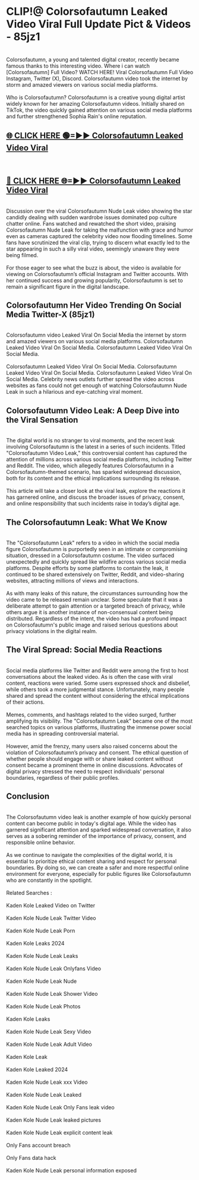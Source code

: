 # CLIP!@ Colorsofautumn Leaked Video Viral Full Update Pict & Videos - 85jz1
<br>
Colorsofautumn, a young and talented digital creator, recently became famous thanks to this interesting video. Where i can watch [Colorsofautumn] Full Video? WATCH HERE! Viral Colorsofautumn Full Video Instagram, Twitter (X), Discord. Colorsofautumn video took the internet by storm and amazed viewers on various social media platforms.
<br><br>
Who is Colorsofautumn? Colorsofautumn is a creative young digital artist widely known for her amazing Colorsofautumn videos. Initially shared on TikTok, the video quickly gained attention on various social media platforms and further strengthened Sophia Rain's online reputation.
<br>
<h2><a href="https://bestclip.site?title=Colorsofautumn">🌐 CLICK HERE 🟢=►► Colorsofautumn Leaked Video Viral</a></h2>
<br>
<h2><a href="https://bestclip.site?title=Colorsofautumn">🔴 CLICK HERE 🌐=►► Colorsofautumn Leaked Video Viral</a></h2>
<br>
Discussion over the viral Colorsofautumn Nude Leak video showing the star candidly dealing with sudden wardrobe issues dominated pop culture chatter online. Fans watched and rewatched the short video, praising Colorsofautumn Nude Leak for taking the malfunction with grace and humor even as cameras captured the celebrity video now flooding timelines. Some fans have scrutinized the viral clip, trying to discern what exactly led to the star appearing in such a silly viral video, seemingly unaware they were being filmed.
<br><br>
For those eager to see what the buzz is about, the video is available for viewing on Colorsofautumn’s official Instagram and Twitter accounts. With her continued success and growing popularity, Colorsofautumn is set to remain a significant figure in the digital landscape.
<br>
<h2>Colorsofautumn Her Video Trending On Social Media Twitter-X (85jz1)</h2>
<br>
Colorsofautumn video Leaked Viral On Social Media the internet by storm and amazed viewers on various social media platforms. Colorsofautumn Leaked Video Viral On Social Media. Colorsofautumn Leaked Video Viral On Social Media.
<br><br>
Colorsofautumn Leaked Video Viral On Social Media. Colorsofautumn Leaked Video Viral On Social Media. Colorsofautumn Leaked Video Viral On Social Media. Celebrity news outlets further spread the video across websites as fans could not get enough of watching Colorsofautumn Nude Leak in such a hilarious and eye-catching viral moment.
<br>
<h2>Colorsofautumn Video Leak: A Deep Dive into the Viral Sensation</h2>
<br>
The digital world is no stranger to viral moments, and the recent leak involving Colorsofautumn is the latest in a series of such incidents. Titled "Colorsofautumn Video Leak," this controversial content has captured the attention of millions across various social media platforms, including Twitter and Reddit. The video, which allegedly features Colorsofautumn in a Colorsofautumn-themed scenario, has sparked widespread discussion, both for its content and the ethical implications surrounding its release.
<br><br>
This article will take a closer look at the viral leak, explore the reactions it has garnered online, and discuss the broader issues of privacy, consent, and online responsibility that such incidents raise in today’s digital age.
<br>
<h2>The Colorsofautumn Leak: What We Know</h2>
<br>
The "Colorsofautumn Leak" refers to a video in which the social media figure Colorsofautumn is purportedly seen in an intimate or compromising situation, dressed in a Colorsofautumn costume. The video surfaced unexpectedly and quickly spread like wildfire across various social media platforms. Despite efforts by some platforms to contain the leak, it continued to be shared extensively on Twitter, Reddit, and video-sharing websites, attracting millions of views and interactions.
<br><br>
As with many leaks of this nature, the circumstances surrounding how the video came to be released remain unclear. Some speculate that it was a deliberate attempt to gain attention or a targeted breach of privacy, while others argue it is another instance of non-consensual content being distributed. Regardless of the intent, the video has had a profound impact on Colorsofautumn's public image and raised serious questions about privacy violations in the digital realm.
<br>
<h2>The Viral Spread: Social Media Reactions</h2>
<br>
Social media platforms like Twitter and Reddit were among the first to host conversations about the leaked video. As is often the case with viral content, reactions were varied. Some users expressed shock and disbelief, while others took a more judgmental stance. Unfortunately, many people shared and spread the content without considering the ethical implications of their actions.
<br><br>
Memes, comments, and hashtags related to the video surged, further amplifying its visibility. The "Colorsofautumn Leak" became one of the most searched topics on various platforms, illustrating the immense power social media has in spreading controversial material.
<br><br>
However, amid the frenzy, many users also raised concerns about the violation of Colorsofautumn’s privacy and consent. The ethical question of whether people should engage with or share leaked content without consent became a prominent theme in online discussions. Advocates of digital privacy stressed the need to respect individuals' personal boundaries, regardless of their public profiles.
<br>
<h2>Conclusion</h2>
<br>
The Colorsofautumn video leak is another example of how quickly personal content can become public in today's digital age. While the video has garnered significant attention and sparked widespread conversation, it also serves as a sobering reminder of the importance of privacy, consent, and responsible online behavior.
<br><br>
As we continue to navigate the complexities of the digital world, it is essential to prioritize ethical content sharing and respect for personal boundaries. By doing so, we can create a safer and more respectful online environment for everyone, especially for public figures like Colorsofautumn who are constantly in the spotlight.
<br><br>
Related Searches :
<br><br>
Kaden Kole Leaked Video on Twitter
<br><br>
Kaden Kole Nude Leak Twitter Video
<br><br>
Kaden Kole Nude Leak Porn
<br><br>
Kaden Kole Leaks 2024
<br><br>
Kaden Kole Nude Leak Leaks
<br><br>
Kaden Kole Nude Leak Onlyfans Video
<br><br>
Kaden Kole Nude Leak Nude
<br><br>
Kaden Kole Nude Leak Shower Video
<br><br>
Kaden Kole Nude Leak Photos
<br><br>
Kaden Kole Leaks
<br><br>
Kaden Kole Nude Leak Sexy Video
<br><br>
Kaden Kole Nude Leak Adult Video
<br><br>
Kaden Kole Leak
<br><br>
Kaden Kole Leaked 2024
<br><br>
Kaden Kole Nude Leak xxx Video
<br><br>
Kaden Kole Nude Leak Leaked
<br><br>
Kaden Kole Nude Leak Only Fans leak video
<br><br>
Kaden Kole Nude Leak leaked pictures
<br><br>
Kaden Kole Nude Leak explicit content leak
<br><br>
Only Fans account breach
<br><br>
Only Fans data hack
<br><br>
Kaden Kole Nude Leak personal information exposed